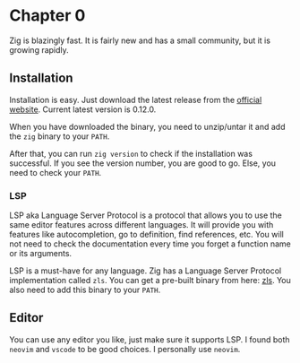 # Chapter 0

Zig is blazingly fast. It is fairly new and has a small community, but it is growing rapidly.

## Installation

Installation is easy. Just download the latest release from the [official website](https://ziglang.org/download/). Current latest version is 0.12.0.

When you have downloaded the binary, you need to unzip/untar it and add the `zig` binary to your `PATH`.

After that, you can run `zig version` to check if the installation was successful. If you see the version number, you are good to go. Else, you need to check your `PATH`.

### LSP

LSP aka Language Server Protocol is a protocol that allows you to use the same editor features across different languages. It will provide you with features like autocompletion, go to definition, find references, etc. You will not need to check the documentation every time you forget a function name or its arguments.

LSP is a must-have for any language. Zig has a Language Server Protocol implementation called `zls`. You can get a pre-built binary from here: [zls](https://github.com/zigtools/zls/releases). You also need to add this binary to your `PATH`.

## Editor

You can use any editor you like, just make sure it supports LSP. I found both `neovim` and `vscode` to be good choices. I personally use `neovim`.
